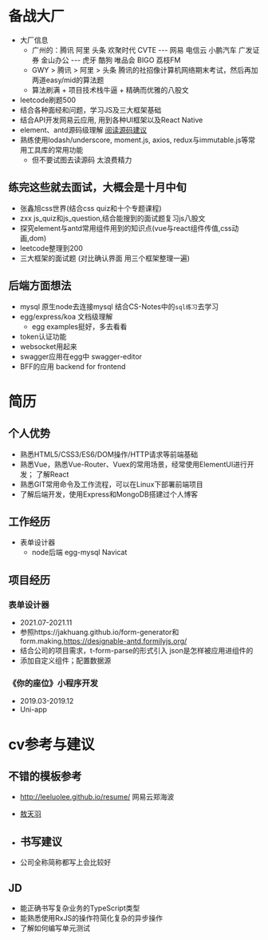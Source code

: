 
# 备战大厂
+ 大厂信息
  + 广州的：腾讯 阿里 头条 欢聚时代 CVTE --- 网易 电信云 小鹏汽车 广发证券 金山办公  --- 虎牙 酷狗 唯品会  BIGO 荔枝FM
  + GWY > 腾讯 > 阿里 > 头条 腾讯的社招像计算机网络期末考试，然后再加两道easy/mid的算法题
  + 算法刷满 + 项目技术栈牛逼 + 精确而优雅的八股文
+ leetcode刷题500
+ 结合各种面经和问题，学习JS及三大框架基础
+ 结合API开发网易云应用, 用到各种UI框架以及React Native
+ element、antd源码级理解 [阅读源码建议](https://www.zhihu.com/question/350289336/answer/873350617)
+ 熟练使用lodash/underscore, moment.js, axios, redux与immutable.js等常用工具库的常用功能
  + 但不要试图去读源码 太浪费精力

## 练完这些就去面试，大概会是十月中旬
  + 张鑫旭css世界(结合css quiz和十个专题课程)
  + zxx js_quiz和js_question,结合能搜到的面试题复习js八股文
  + 探究element与antd常用组件用到的知识点(vue与react组件传值,css动画,dom)
  + leetcode整理到200
  + 三大框架的面试题 (对比确认界面 用三个框架整理一遍)

## 后端方面想法
+ mysql 原生node去连接mysql 结合CS-Notes中的`sql练习`去学习
+ egg/express/koa 文档级理解
  + egg examples挺好，多去看看
+ token认证功能
+ websocket用起来
+ swagger应用在egg中 swagger-editor
+ BFF的应用 backend for frontend




# 简历
## 个人优势
+ 熟悉HTML5/CSS3/ES6/DOM操作/HTTP请求等前端基础
+ 熟悉Vue，熟悉Vue-Router、Vuex的常用场景，经常使用ElementUI进行开发； 了解React
+ 熟悉GIT常用命令及工作流程，可以在Linux下部署前端项目
+ 了解后端开发，使用Express和MongoDB搭建过个人博客


## 工作经历
+ 表单设计器
  + node后端 egg-mysql Navicat

## 项目经历
### 表单设计器
+ 2021.07-2021.11
+ 参照https://jakhuang.github.io/form-generator和form.making,https://designable-antd.formilyjs.org/
+ 结合公司的项目需求，t-form-parse的形式引入 json是怎样被应用进组件的
+ 添加自定义组件；配置数据源

### 《你的座位》小程序开发
+ 2019.03-2019.12
+ Uni-app



# cv参考与建议
## 不错的模板参考
+ http://leeluolee.github.io/resume/ 网易云郑海波
+ [敖天羽](https://hacknical.com/csvwolf/resume?locale=zh)

+ ## 书写建议
+ 公司全称简称都写上会比较好



## JD
+ 能正确书写复杂业务的TypeScript类型
+ 能熟悉使用RxJS的操作符简化复杂的异步操作
+ 了解如何编写单元测试

